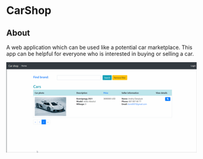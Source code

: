 CarShop
=======

About
-----------
A web application which can be used like a potential car marketplace. This app can be helpful for everyone who is interested in buying or selling a car.

![](Carshop.gif)

